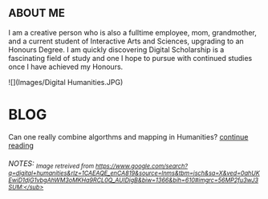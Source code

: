 ## ABOUT ME

I am a creative person who is also a fulltime employee, mom, grandmother, and a current student of Interactive Arts and Sciences, upgrading to an Honours Degree. I am quickly discovering Digital Scholarship is a fascinating field of study and one I hope to pursue with continued studies once I have achieved my Honours.

![](Images/Digital Humanities.JPG)

# BLOG

Can one really combine algorthms and mapping in Humanities? [ continue reading ](blog)


###### NOTES: <sub>Image retreived from https://www.google.com/search?q=digital+humanities&rlz=1CAEAQE_enCA819&source=lnms&tbm=isch&sa=X&ved=0ahUKEwiD1djG1vbgAhWM3oMKHa9RCL0Q_AUIDigB&biw=1366&bih=610#imgrc=56MP2fu3wJ3SUM:</sub>
